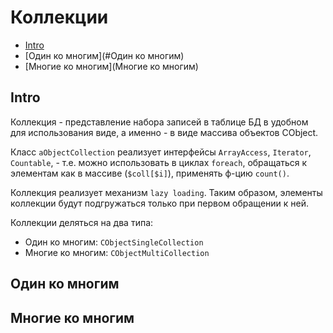 Коллекции
=========

- [Intro](#Intro)
- [Один ко многим](#Один ко многим)
- [Многие ко многим](Многие ко многим)


Intro
-----

Коллекция - представление набора записей в таблице БД в удобном для использования виде,
а именно - в виде массива объектов CObject.

Класс `aObjectCollection` реализует интерфейсы `ArrayAccess`, `Iterator`, `Countable`, -
т.е. можно использовать в циклах `foreach`, обращаться к элементам как в массиве (`$coll[$i]`),
применять ф-цию `count()`.

Коллекция реализует механизм `lazy loading`. Таким образом, элементы коллекции будут подгружаться только при
первом обращении к ней.

Коллекции деляться на два типа:
- Один ко многим: `CObjectSingleCollection`
- Многие ко многим: `CObjectMultiCollection`


Один ко многим
--------------

Многие ко многим
----------------
